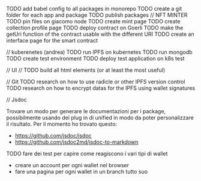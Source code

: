 TODO add babel config to all packages in monorepo
TODO create a git folder for each app and package
TODO publish packages
// NFT MINTER
TODO pin files on giacomo node
TODO create mint page
TODO create collection profile page
TODO deploy contract on Goerli
TODO make the getUri function of the contract usable with
the different URI
TODO create an interface page for the smart contract

// kuberenetes (andrea)
TODO run IPFS on kubernetes
TODO run mongodb
TODO create test environment
TODO deploy test application on k8s test

// UI
// TODO build all html elements (or at least the most
useful)

// Git
TODO research on how to use radicle or other IPFS version
control
TODO research on how to encrypt datas for the IPFS using
wallet signatures

// Jsdoc

Trovare un modo per generare le documentazioni per i
package, possibilmente usando dei plug in di unified in modo
da poter personalizzare il risultato.
Per il momento ho trovato questo:

- https://github.com/jsdoc/jsdoc
- https://github.com/jsdoc2md/jsdoc-to-markdown

TODO fare dei test per capire come reagiscono i vari tipi di
wallet

- creare un account per ogni wallet nel browser
- fare una pagina per ogni wallet in un branch tutto suo
